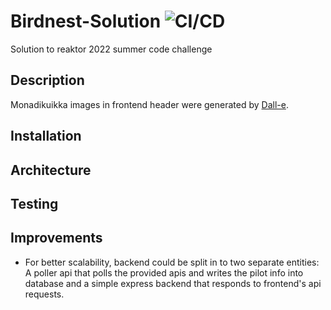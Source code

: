 # Birdnest-Solution ![CI/CD](https://github.com/Melimet/Birdnest-Solution/actions/workflows/main.yml/badge.svg)

Solution to reaktor 2022 summer code challenge
## Description
Monadikuikka images in frontend header were generated by [Dall-e](https://labs.openai.com/).
## Installation

## Architecture

## Testing

## Improvements
- For better scalability, backend could be split in to two separate entities: A poller api that polls the provided apis and writes the pilot info into database and a simple express backend that responds to frontend's api requests.